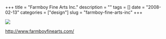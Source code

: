 +++
title = "Farmboy Fine Arts Inc."
description = ""
tags = []
date = "2008-02-13"
categories = ["design"]
slug = "farmboy-fine-arts-inc"
+++


 

  <div id="screens-thumbs" class="clearfix">
    <div class="txt-center" id="design-submission"><a href="http://www.farmboyfinearts.com/"><img id='bluga-thumbnail-1154' class='bluga-thumbnail large' src='//media.konigi.com/bluga/
wt47f303ebb8ccb_0.jpg'/></a></div>  
  </div>   
<p><a href="http://www.farmboyfinearts.com/">http://www.farmboyfinearts.com/</a></p>




